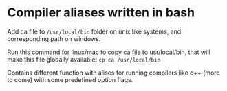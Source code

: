 # Compiler aliases written in bash

Add ca file to `/usr/local/bin` folder on unix like systems, and corresponding path on windows.

Run this command for linux/mac to copy ca file to usr/local/bin, that will make this file globally available:
`cp ca /usr/local/bin`

Contains different function with alises for running compilers like c++ (more to come) with some predefined option flags.

